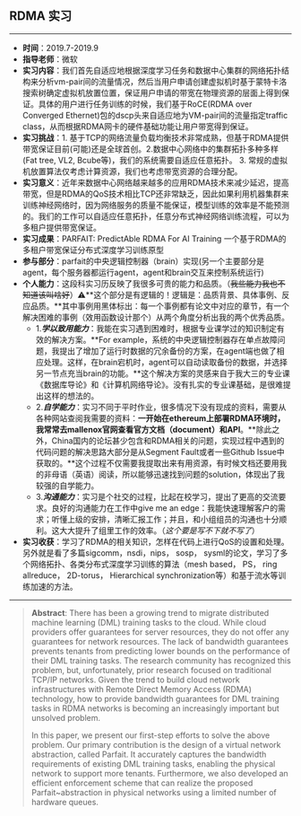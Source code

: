 ## RDMA 实习

---

- **时间**：2019.7-2019.9
- **指导老师**：微软
- **实习内容**：我们首先自适应地根据深度学习任务和数据中心集群的网络拓扑结构来分析vm-pair间的流量情况，然后当用户申请创建虚拟机时基于蒙特卡洛搜索树确定虚拟机放置位置，保证用户申请的带宽在物理资源的层面上得到保证。具体的用户进行任务训练的时候，我们基于RoCE(RDMA over Converged Ethernet)包的dscp头来自适应地为VM-pair间的流量指定traffic class，从而根据RDMA网卡的硬件基础功能让用户带宽得到保证。
- **实习挑战**：1. 基于TCP的网络流量负载均衡技术非常成熟，但基于RDMA提供带宽保证目前(可能)还是全球首创。2.数据中心网络中的集群拓扑多种多样(Fat tree, VL2, Bcube等)，我们的系统需要自适应任意拓扑。 3. 常规的虚拟机放置算法仅考虑计算资源，我们也考虑带宽资源的合理分配。
- **实习意义**：近年来数据中心网络越来越多的应用RDMA技术来减少延迟，提高带宽，但是RDMA的QoS技术相比TCP还非常缺乏，因此如果利用机器集群来训练神经网络时，因为网络服务的质量不能保证，模型训练的效率是不能预测的。我们的工作可以自适应任意拓扑，任意分布式神经网络训练流程，可以为多租户提供带宽保证。
- **实习成果**：PARFAIT: PredictAble RDMA For AI Training 一个基于RDMA的多租户带宽保证分布式深度学习训练原型
- **参与部分**：parfait的中央逻辑控制器（brain）实现(另一个主要部分是agent，每个服务器都运行agent，agent和brain交互来控制系统运行)
- **个人能力**：这段科实习历反映了我很多可贵的能力和品质。（~~我些能力我也不知道该叫啥好~~）⚠️**这个部分是有逻辑的！逻辑是：品质背景、具体事例、反应品质。**其中事例用黑体标出：每一个事例都有论文中对应的章节，有一个解决困难的事例（效用函数设计那个）从两个角度分析出我的两个优秀品质。
  - 1.***学以致用能力***：我能在实习遇到困难时，根据专业课学过的知识制定有效的解决方案。**For example，系统的中央逻辑控制器存在单点故障问题，我提出了增加了运行时数据的冗余备份的方案，在agent端也做了相应处理。这样，在brain宕机时，agent可以自动读取备份的数据，并选择另一节点充当brain的功能。**这个解决方案的灵感来自于我大三的专业课《数据库导论》和《计算机网络导论》。没有扎实的专业课基础，是很难提出这样的想法的。
  - 2.***自学能力***：实习不同于平时作业，很多情况下没有现成的资料，需要从各种网站查阅我需要的资料：**一开始在ethereum上部署RDMA环境时，我常常去mallenox官网查看官方文档（document）和API**。**除此之外，China国内的论坛甚少包含和RDMA相关的问题，实现过程中遇到的代码问题的解决思路大部分是从Segment Fault或者一些Github Issue中获取的。**这个过程不仅需要我提取出来有用资源，有时候文档还要用我的非母语（英语）阅读，所以能够迅速找到问题的solution，体现出了我较强的自学能力。
  - 3.***沟通能力***：实习是个社交的过程，比起在校学习，提出了更高的交流要求。良好的沟通能力在工作中give me an edge：我能快速理解客户的需求；听懂上级的安排，清晰汇报工作；并且，和小组组员的沟通也十分顺利。这大大提升了组里工作的效率。（*这个要是写不下就不写了*）
- **实习收获**：学习了RDMA的相关知识，怎样在代码上进行QoS的设置和处理。另外就是看了多篇sigcomm，nsdi，nips， sosp， sysml的论文，学习了多个网络拓扑、各类分布式深度学习训练的算法（mesh based， PS， ring allreduce， 2D-torus， Hierarchical synchronization等）和基于流水等训练加速的方法。

---

>  **Abstract**:  There has been a growing trend to migrate distributed machine learning (DML) training tasks to the cloud. While cloud  providers offer guarantees for server resources, they do not offer any guarantees for network resources. The lack of bandwidth guarantees prevents tenants from predicting lower bounds on the performance of their DML training tasks. The research community has recognized this problem, but, unfortunately, prior research focused on traditional TCP/IP networks. Given the trend to build cloud network infrastructures with Remote Direct Memory Access (RDMA) technology, how to provide bandwidth guarantees for DML training tasks in RDMA networks is becoming an increasingly important but unsolved problem.
> 
> In this paper, we present our first-step efforts to solve the above problem. Our primary contribution  is the design of a virtual network abstraction, called Parfait. It accurately captures the bandwidth requirements of existing DML training tasks, enabling the physical network to support more tenants. Furthermore, we also developed an efficient enforcement scheme that can realize the proposed Parfait~abstraction in physical networks using a limited number of hardware queues.
